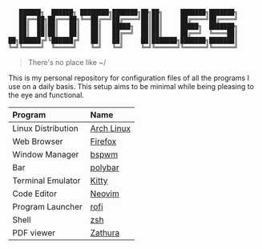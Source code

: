 ```
   ██████╗  ██████╗ ████████╗███████╗██╗██╗     ███████╗███████╗
   ██╔══██╗██╔═══██╗╚══██╔══╝██╔════╝██║██║     ██╔════╝██╔════╝
   ██║  ██║██║   ██║   ██║   █████╗  ██║██║     █████╗  ███████╗
   ██║  ██║██║   ██║   ██║   ██╔══╝  ██║██║     ██╔══╝  ╚════██║
██╗██████╔╝╚██████╔╝   ██║   ██║     ██║███████╗███████╗███████║
╚═╝╚═════╝  ╚═════╝    ╚═╝   ╚═╝     ╚═╝╚══════╝╚══════╝╚══════╝
```

> There's no place like ~/

This is my personal repository for configuration files of all the programs I
use on a daily basis. This setup aims to be minimal while being pleasing to the
eye and functional.

| Program               | Name                                                              |
| :-------------------- | :---------------------------------------------------------------- |
| Linux Distribution    | [Arch Linux](https://www.archlinux.org/)                          |
| Web Browser           | [Firefox](https://www.mozilla.org/en-US/firefox/new/)             |
| Window Manager        | [bspwm](https://github.com/baskerville/bspwm)                     |
| Bar                   | [polybar](https://github.com/jaagr/polybar)                       |
| Terminal Emulator     | [Kitty](https://sw.kovidgoyal.net/kitty/)                         |
| Code Editor           | [Neovim](https://neovim.io/)                                      |
| Program Launcher      | [rofi](https://github.com/DaveDavenport/rofi)                     |
| Shell                 | [zsh](https://www.zsh.org/)                                       |
| PDF viewer            | [Zathura](https://pwmt.org/projects/zathura/)                     |
